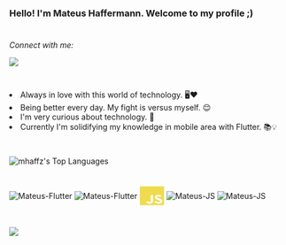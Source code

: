 ### Hello! I'm Mateus Haffermann. Welcome to my profile ;) 
#    
<i>Connect with me:</i>    

<a href="https://www.linkedin.com/in/mateus-haffermann" target="_blank" rel="noopener noreferrer"><img src="https://img.shields.io/badge/-LinkedIn-%230077B5?style=for-the-badge&logo=linkedin&logoColor=white"></a>
#
<li>Always in love with this world of technology. 🖥️❤️</li>
<li>Being better every day. My fight is versus myself. 😌</li>
<li>I'm very curious about technology. 🤔</li>
<li>Currently I'm solidifying my knowledge in mobile area with Flutter. 📚💡</li>

#

![mhaffz's Top Languages](https://github-readme-stats.vercel.app/api/top-langs/?username=mhaffz&theme=gotham&show_icons=true&hide_border=false&layout=compact)

####
<div style="display: inline_block"><br>
  <img align="center" alt="Mateus-Flutter" height="35" width="45" src="https://cdn.jsdelivr.net/gh/devicons/devicon@latest/icons/flutter/flutter-original.svg">
  <img align="center" alt="Mateus-Flutter" height="35" width="45" src="https://cdn.jsdelivr.net/gh/devicons/devicon@latest/icons/dart/dart-original.svg">
  <img align="center" alt="Mateus-JS" height="35" width="45" src="https://raw.githubusercontent.com/devicons/devicon/master/icons/javascript/javascript-plain.svg">
  <img align="center" alt="Mateus-JS" height="35" width="45" src="https://cdn.jsdelivr.net/gh/devicons/devicon@latest/icons/csharp/csharp-original.svg">
  <img align="center" alt="Mateus-JS" height="35" width="45" src="https://cdn.jsdelivr.net/gh/devicons/devicon@latest/icons/linux/linux-original.svg">
</div>

#
<img src="https://user-images.githubusercontent.com/74038190/212284136-03988914-d899-44b4-b1d9-4eeccf656e44.gif">
